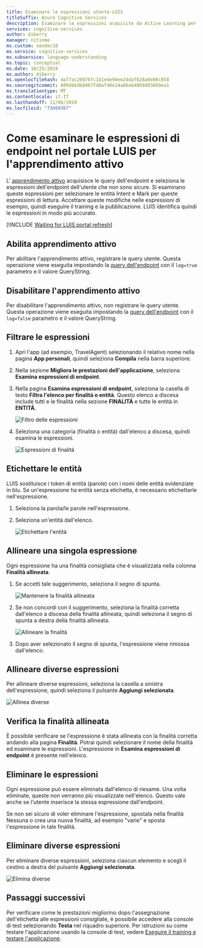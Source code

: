```yaml
---
title: Esaminare le espressioni utente-LUIS
titleSuffix: Azure Cognitive Services
description: Esaminare le espressioni acquisite da Active Learning per selezionare le entità Intent e Mark per le espressioni Read-World; accettare le modifiche, eseguire il training e pubblicare.
services: cognitive-services
author: diberry
manager: nitinme
ms.custom: seodec18
ms.service: cognitive-services
ms.subservice: language-understanding
ms.topic: conceptual
ms.date: 10/25/2019
ms.author: diberry
ms.openlocfilehash: 4a77ac26076fc1b1e4e94ee24dafb28a0e88c858
ms.sourcegitcommit: 609d4bdb0467fd0af40e14a86eb40b9d03669ea1
ms.translationtype: MT
ms.contentlocale: it-IT
ms.lasthandoff: 11/06/2019
ms.locfileid: "73669367"
---
```

# <a name="how-to-review-endpoint-utterances-in-luis-portal-for-active-learning"></a>Come esaminare le espressioni di endpoint nel portale LUIS per l'apprendimento attivo

L' [apprendimento attivo](luis-concept-review-endpoint-utterances.md) acquisisce le query dell'endpoint e seleziona le espressioni dell'endpoint dell'utente che non sono sicure. Si esaminano queste espressioni per selezionare le entità Intent e Mark per queste espressioni di lettura. Accettare queste modifiche nelle espressioni di esempio, quindi eseguire il training e la pubblicazione. LUIS identifica quindi le espressioni in modo più accurato.

[!INCLUDE [Waiting for LUIS portal refresh](./includes/wait-v3-upgrade.md)]

## <a name="enable-active-learning"></a>Abilita apprendimento attivo

Per abilitare l'apprendimento attivo, registrare le query utente. Questa operazione viene eseguita impostando la [query dell'endpoint](luis-get-started-create-app.md#query-the-v2-api-prediction-endpoint) con il `log=true` parametro e il valore QueryString.

## <a name="disable-active-learning"></a>Disabilitare l'apprendimento attivo

Per disabilitare l'apprendimento attivo, non registrare le query utente. Questa operazione viene eseguita impostando la [query dell'endpoint](luis-get-started-create-app.md#query-the-v2-api-prediction-endpoint) con il `log=false` parametro e il valore QueryString.

## <a name="filter-utterances"></a>Filtrare le espressioni

1. Apri l'app (ad esempio, TravelAgent) selezionando il relativo nome nella pagina **App personali**, quindi seleziona **Compila** nella barra superiore.

1. Nella sezione **Migliora le prestazioni dell'applicazione**, seleziona **Esamina espressioni di endpoint**.

1. Nella pagina **Esamina espressioni di endpoint**, seleziona la casella di testo **Filtra l'elenco per finalità o entità**. Questo elenco a discesa include tutti e le finalità nella sezione **FINALITÁ** e tutte le entità in **ENTITÁ**.

    ![Filtro delle espressioni](./media/label-suggested-utterances/filter.png)

1. Seleziona una categoria (finalità o entità) dall'elenco a discesa, quindi esamina le espressioni.

    ![Espressioni di finalità](./media/label-suggested-utterances/intent-utterances.png)

## <a name="label-entities"></a>Etichettare le entità
LUIS sostituisce i token di entità (parole) con i nomi delle entità evidenziate in blu. Se un'espressione ha entità senza etichetta, è necessario etichettarle nell'espressione. 

1. Seleziona la parola/le parole nell'espressione. 

1. Seleziona un'entità dall'elenco.

    ![Etichettare l'entità](./media/label-suggested-utterances/label-entity.png)

## <a name="align-single-utterance"></a>Allineare una singola espressione

Ogni espressione ha una finalità consigliata che è visualizzata nella colonna **Finalità allineata**. 

1. Se accetti tale suggerimento, seleziona il segno di spunta.

    ![Mantenere la finalità allineata](./media/label-suggested-utterances/align-intent-check.png)

1. Se non concordi con il suggerimento, seleziona la finalità corretta dall'elenco a discesa della finalità allineata, quindi seleziona il segno di spunta a destra della finalità allineata. 

    ![Allineare la finalità](./media/label-suggested-utterances/align-intent.png)

1. Dopo aver selezionato il segno di spunta, l'espressione viene rimossa dall'elenco. 

## <a name="align-several-utterances"></a>Allineare diverse espressioni

Per allineare diverse espressioni, seleziona la casella a sinistra dell'espressione, quindi seleziona il pulsante **Aggiungi selezionata**. 

![Allinea diverse](./media/label-suggested-utterances/add-selected.png)

## <a name="verify-aligned-intent"></a>Verifica la finalità allineata

È possibile verificare se l'espressione è stata allineata con la finalità corretta andando alla pagina **Finalità**. Potrai quindi selezionare il nome della finalità ed esaminare le espressioni. L'espressione in **Esamina espressioni di endpoint** è presente nell'elenco.

## <a name="delete-utterance"></a>Eliminare le espressioni

Ogni espressione può essere eliminata dall'elenco di riesame. Una volta eliminate, queste non verranno più visualizzate nell'elenco. Questo vale anche se l'utente inserisce la stessa espressione dall'endpoint. 

Se non sei sicuro di voler eliminare l'espressione, spostala nella finalità Nessuna o crea una nuova finalità, ad esempio "varie" e sposta l'espressione in tale finalità. 

## <a name="delete-several-utterances"></a>Eliminare diverse espressioni

Per eliminare diverse espressioni, seleziona ciascun elemento e scegli il cestino a destra del pulsante **Aggiungi selezionata**.

![Elimina diverse](./media/label-suggested-utterances/delete-several.png)


## <a name="next-steps"></a>Passaggi successivi

Per verificare come le prestazioni migliorino dopo l'assegnazione dell'etichetta alle espressioni consigliate, è possibile accedere alla console di test selezionando **Testa** nel riquadro superiore. Per istruzioni su come testare l'applicazione usando la console di test, vedere [Eseguire il training e testare l'applicazione](luis-interactive-test.md).
